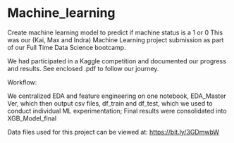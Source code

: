 # Machine_learning
Create machine learning model to predict if machine status is a 1 or 0
This was our (Kai, Max and Indra) Machine Learning project submission as part of our Full Time Data Science bootcamp.

We had participated in a Kaggle competition and documented our progress and results. See enclosed .pdf to follow our journey.

Workflow:

We centralized EDA and feature engineering on one notebook, EDA_Master Ver, which then output csv files, df_train and df_test, which we used to conduct individual ML experimentation; Final results were consolidated into XGB_Model_final

Data files used for this project can be viewed at: https://bit.ly/3GDmwbW

